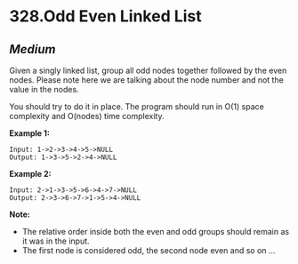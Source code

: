 328.Odd Even Linked List
========

*Medium*
--------

Given a singly linked list, group all odd nodes together followed by the even nodes. Please note here we are talking about the node number and not the value in the nodes.

You should try to do it in place. The program should run in O(1) space complexity and O(nodes) time complexity.

**Example 1:**

    Input: 1->2->3->4->5->NULL
    Output: 1->3->5->2->4->NULL

**Example 2:**

    Input: 2->1->3->5->6->4->7->NULL
    Output: 2->3->6->7->1->5->4->NULL

**Note:**

* The relative order inside both the even and odd groups should remain as it was in the input.
* The first node is considered odd, the second node even and so on ...
